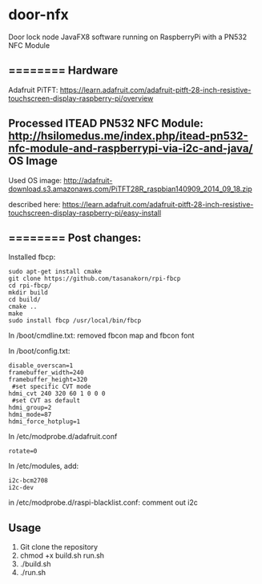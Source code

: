 door-nfx
========
Door lock node JavaFX8 software running on RaspberryPi with a PN532 NFC Module

========
Hardware
--------
Adafruit PiTFT: https://learn.adafruit.com/adafruit-pitft-28-inch-resistive-touchscreen-display-raspberry-pi/overview

Processed ITEAD PN532 NFC Module: http://hsilomedus.me/index.php/itead-pn532-nfc-module-and-raspberrypi-via-i2c-and-java/
OS Image
--------
Used OS image: http://adafruit-download.s3.amazonaws.com/PiTFT28R_raspbian140909_2014_09_18.zip

described here: https://learn.adafruit.com/adafruit-pitft-28-inch-resistive-touchscreen-display-raspberry-pi/easy-install

========
Post changes:
-------------
Installed fbcp:
```
sudo apt-get install cmake
git clone https://github.com/tasanakorn/rpi-fbcp
cd rpi-fbcp/
mkdir build
cd build/
cmake ..
make
sudo install fbcp /usr/local/bin/fbcp
```

In /boot/cmdline.txt: removed fbcon map and fbcon font

In /boot/config.txt:
```
disable_overscan=1
framebuffer_width=240
framebuffer_height=320
 #set specific CVT mode
hdmi_cvt 240 320 60 1 0 0 0
 #set CVT as default
hdmi_group=2
hdmi_mode=87
hdmi_force_hotplug=1
```

In /etc/modprobe.d/adafruit.conf
```
rotate=0
```

In /etc/modules, add:
```
i2c-bcm2708
i2c-dev
```

in /etc/modprobe.d/raspi-blacklist.conf: comment out i2c

Usage
-----
1. Git clone the repository
2. chmod +x build.sh run.sh
3. ./build.sh
4. ./run.sh
